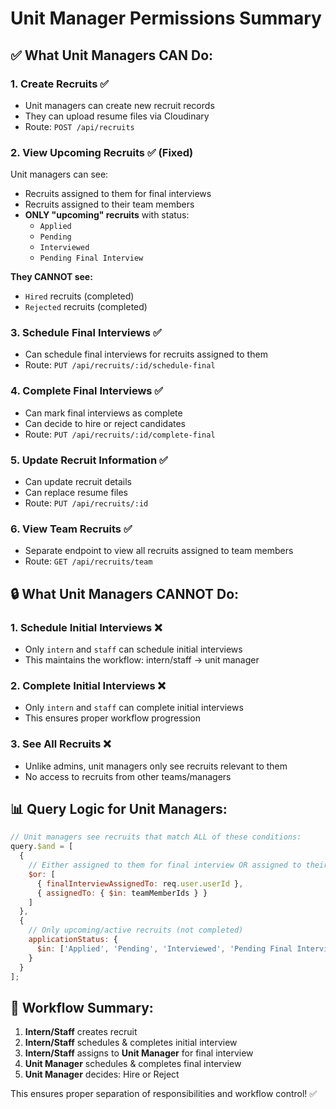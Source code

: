 # Unit Manager Permissions Summary

## ✅ What Unit Managers CAN Do:

### 1. **Create Recruits** ✅
- Unit managers can create new recruit records
- They can upload resume files via Cloudinary
- Route: `POST /api/recruits`

### 2. **View Upcoming Recruits** ✅ (Fixed)
Unit managers can see:
- Recruits assigned to them for final interviews
- Recruits assigned to their team members
- **ONLY "upcoming" recruits** with status:
  - `Applied`
  - `Pending` 
  - `Interviewed`
  - `Pending Final Interview`

**They CANNOT see:**
- `Hired` recruits (completed)
- `Rejected` recruits (completed)

### 3. **Schedule Final Interviews** ✅
- Can schedule final interviews for recruits assigned to them
- Route: `PUT /api/recruits/:id/schedule-final`

### 4. **Complete Final Interviews** ✅
- Can mark final interviews as complete
- Can decide to hire or reject candidates
- Route: `PUT /api/recruits/:id/complete-final`

### 5. **Update Recruit Information** ✅
- Can update recruit details
- Can replace resume files
- Route: `PUT /api/recruits/:id`

### 6. **View Team Recruits** ✅
- Separate endpoint to view all recruits assigned to team members
- Route: `GET /api/recruits/team`

## 🔒 What Unit Managers CANNOT Do:

### 1. **Schedule Initial Interviews** ❌
- Only `intern` and `staff` can schedule initial interviews
- This maintains the workflow: intern/staff → unit manager

### 2. **Complete Initial Interviews** ❌
- Only `intern` and `staff` can complete initial interviews
- This ensures proper workflow progression

### 3. **See All Recruits** ❌
- Unlike admins, unit managers only see recruits relevant to them
- No access to recruits from other teams/managers

## 📊 Query Logic for Unit Managers:

```javascript
// Unit managers see recruits that match ALL of these conditions:
query.$and = [
  {
    // Either assigned to them for final interview OR assigned to their team
    $or: [
      { finalInterviewAssignedTo: req.user.userId },
      { assignedTo: { $in: teamMemberIds } }
    ]
  },
  {
    // Only upcoming/active recruits (not completed)
    applicationStatus: { 
      $in: ['Applied', 'Pending', 'Interviewed', 'Pending Final Interview'] 
    }
  }
];
```

## 🎯 Workflow Summary:

1. **Intern/Staff** creates recruit
2. **Intern/Staff** schedules & completes initial interview
3. **Intern/Staff** assigns to **Unit Manager** for final interview
4. **Unit Manager** schedules & completes final interview
5. **Unit Manager** decides: Hire or Reject

This ensures proper separation of responsibilities and workflow control! ✅
